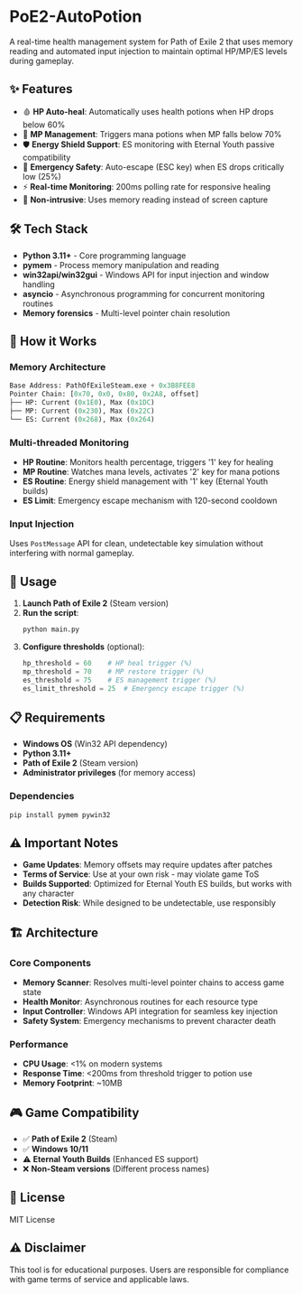 # PoE2-AutoPotion

A real-time health management system for Path of Exile 2 that uses memory reading and automated input injection to maintain optimal HP/MP/ES levels during gameplay.

## ✨ Features

- 🩸 **HP Auto-heal**: Automatically uses health potions when HP drops below 60%
- 🔮 **MP Management**: Triggers mana potions when MP falls below 70%
- 🛡️ **Energy Shield Support**: ES monitoring with Eternal Youth passive compatibility
- 🚨 **Emergency Safety**: Auto-escape (ESC key) when ES drops critically low (25%)
- ⚡ **Real-time Monitoring**: 200ms polling rate for responsive healing
- 🎯 **Non-intrusive**: Uses memory reading instead of screen capture

## 🛠️ Tech Stack

- **Python 3.11+** - Core programming language
- **pymem** - Process memory manipulation and reading
- **win32api/win32gui** - Windows API for input injection and window handling
- **asyncio** - Asynchronous programming for concurrent monitoring routines
- **Memory forensics** - Multi-level pointer chain resolution

## 🔧 How it Works

### Memory Architecture
```python
Base Address: PathOfExileSteam.exe + 0x3B8FEE8
Pointer Chain: [0x70, 0x0, 0x80, 0x2A8, offset]
├── HP: Current (0x1E0), Max (0x1DC)
├── MP: Current (0x230), Max (0x22C)  
└── ES: Current (0x268), Max (0x264)
```

### Multi-threaded Monitoring
- **HP Routine**: Monitors health percentage, triggers '1' key for healing
- **MP Routine**: Watches mana levels, activates '2' key for mana potions
- **ES Routine**: Energy shield management with '1' key (Eternal Youth builds)
- **ES Limit**: Emergency escape mechanism with 120-second cooldown

### Input Injection
Uses `PostMessage` API for clean, undetectable key simulation without interfering with normal gameplay.

## 🚀 Usage

1. **Launch Path of Exile 2** (Steam version)
2. **Run the script**:
   ```bash
   python main.py
   ```
3. **Configure thresholds** (optional):
   ```python
   hp_threshold = 60    # HP heal trigger (%)
   mp_threshold = 70    # MP restore trigger (%)
   es_threshold = 75    # ES management trigger (%)
   es_limit_threshold = 25  # Emergency escape trigger (%)
   ```

## 📋 Requirements

- **Windows OS** (Win32 API dependency)
- **Python 3.11+**
- **Path of Exile 2** (Steam version)
- **Administrator privileges** (for memory access)

### Dependencies
```bash
pip install pymem pywin32
```

## ⚠️ Important Notes

- **Game Updates**: Memory offsets may require updates after patches
- **Terms of Service**: Use at your own risk - may violate game ToS
- **Builds Supported**: Optimized for Eternal Youth ES builds, but works with any character
- **Detection Risk**: While designed to be undetectable, use responsibly

## 🏗️ Architecture

### Core Components
- **Memory Scanner**: Resolves multi-level pointer chains to access game state
- **Health Monitor**: Asynchronous routines for each resource type
- **Input Controller**: Windows API integration for seamless key injection
- **Safety System**: Emergency mechanisms to prevent character death

### Performance
- **CPU Usage**: <1% on modern systems
- **Response Time**: <200ms from threshold trigger to potion use
- **Memory Footprint**: ~10MB

## 🎮 Game Compatibility

- ✅ **Path of Exile 2** (Steam)
- ✅ **Windows 10/11**
- ⚠️ **Eternal Youth Builds** (Enhanced ES support)
- ❌ **Non-Steam versions** (Different process names)

## 📝 License

MIT License

## ⚠️ Disclaimer

This tool is for educational purposes. Users are responsible for compliance with game terms of service and applicable laws.
